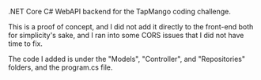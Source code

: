 .NET Core C# WebAPI backend for the TapMango coding challenge.

This is a proof of concept, and I did not add it directly to the front-end both for simplicity's sake, and I ran into some CORS issues that I did not have time to fix.

The code I added is under the "Models", "Controller", and "Repositories" folders, and the program.cs file.
